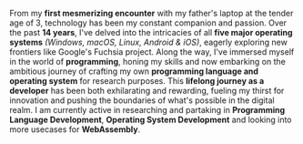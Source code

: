 From my **first mesmerizing encounter** with my father's laptop at the tender age of 3, technology has been my constant companion and passion. Over the past **14 years**, I've delved into the intricacies of all **five major operating systems** _(Windows, macOS, Linux, Android & iOS)_, eagerly exploring new frontiers like Google's Fuchsia project. Along the way, I've immersed myself in the world of **programming**, honing my skills and now embarking on the ambitious journey of crafting my own **programming language and operating system** for research purposes. This **lifelong journey as a developer** has been both exhilarating and rewarding, fueling my thirst for innovation and pushing the boundaries of what's possible in the digital realm. I am currently active in researching and partaking in **Programming Language Development**, **Operating System Development** and looking into more usecases for **WebAssembly**.
